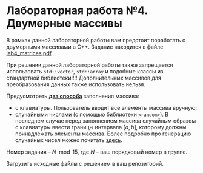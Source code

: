 # Лабораторная работа №4. Двумерные массивы

В рамках данной лабораторной работы вам предстоит поработать с двумерными массивами в C++. Задание находится в файле [lab4_matrices.pdf](lab4_matrices.pdf).

При решении данной лабораторной работы также запрещается использовать `std::vector`, `std::array` и подобные классы из стандартной библиотеки!!!! Дополнительных массивов для преобразования данных также использовать нельзя.

Предусмотреть <u>**два способа**</u> заполнения массива:  
- с клавиатуры. Пользователь вводит все элементы массива вручную;
- случайными числами (с помощью библиотеки `<random>`). В последнем случае перед заполнением массива случайным образом с клавиатуры ввести границы интервала $[a, b]$, которому должны принадлежать элементы массива. Более подробно про генерацию случайных чисел можно почитать [здесь](../tutorials/random_tutorial.pdf).

Номер задания – $N \mod15$, где $N$ – ваш порядковый номер в группе.

Загрузить исходные файлы с решением в ваш репозиторий.
